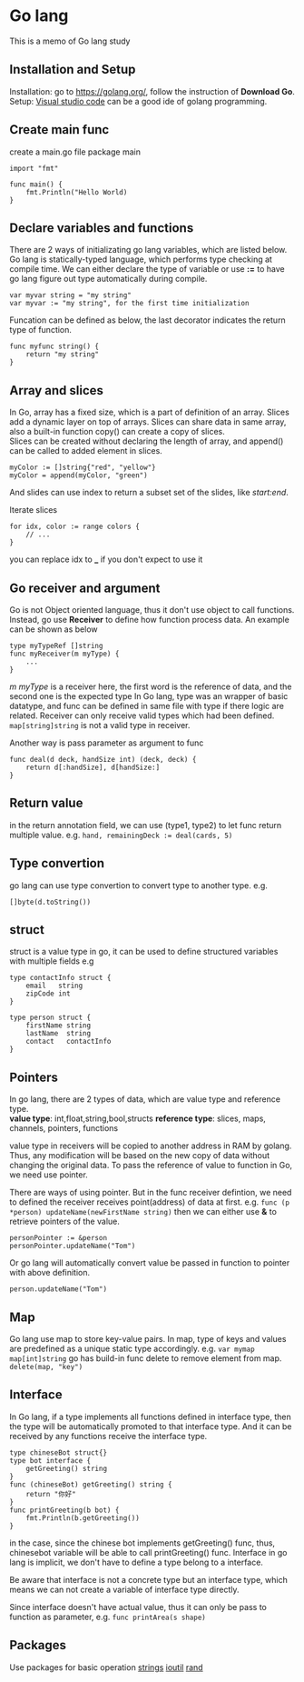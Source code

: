 # Go lang

This is a memo of Go lang study

## Installation and Setup

Installation: go to https://golang.org/, follow the instruction of **Download Go**.  
Setup: [Visual studio code][vscode link] can be a good ide of golang programming.  

## Create main func

create a main.go file
package main

    import "fmt"

    func main() {
        fmt.Println("Hello World)
    }

## Declare variables and functions

There are 2 ways of initializating go lang variables, which are listed below. Go lang is statically-typed language, which performs type checking at compile time. We can either declare the type of variable or use **:=** to have go lang figure out type automatically during compile.  

    var myvar string = "my string"
    var myvar := "my string", for the first time initialization

Funcation can be defined as below, the last decorator indicates the return type of function.  

    func myfunc string() {
        return "my string"
    }

## Array and slices

In Go, array has a fixed size, which is a part of definition of an array. Slices add a dynamic layer on top of arrays. Slices can share data in same array, also a built-in function copy() can create a copy of slices.  
Slices can be created without declaring the length of array, and append() can be called to added element in slices.  

    myColor := []string{"red", "yellow"}
    myColor = append(myColor, "green")
And slides can use index to return a subset set of the slides, like *start:end*.

Iterate slices  

    for idx, color := range colors {
        // ...
    }
you can replace idx to **_** if you don't expect to use it

## Go receiver and argument

Go is not Object oriented language, thus it don't use object to call functions. Instead, go use **Receiver** to define how function process data. An example can be shown as below  

    type myTypeRef []string
    func myReceiver(m myType) {
        ...
    }
*m myType* is a receiver here, the first word is the reference of data, and the second one is the expected type
In Go lang, type was an wrapper of basic datatype, and func can be defined in same file with type if there logic are related. Receiver can only receive valid types which had been defined. `map[string]string` is not a valid type in receiver.

Another way is pass parameter as argument to func  

    func deal(d deck, handSize int) (deck, deck) {
        return d[:handSize], d[handSize:]
    }

## Return value

in the return annotation field, we can use (type1, type2) to let func return multiple value. e.g.
```hand, remainingDeck := deal(cards, 5)```

## Type convertion

go lang can use type convertion to convert type to another type.
e.g.  

    []byte(d.toString())

## struct

struct is a value type in go, it can be used to define structured variables with multiple fields
e.g  

    type contactInfo struct {
        email   string
        zipCode int
    }

    type person struct {
        firstName string
        lastName  string
        contact   contactInfo
    }

## Pointers

In go lang, there are 2 types of data, which are value type and reference type.  
**value type**: int,float,string,bool,structs
**reference type**: slices, maps, channels, pointers, functions

value type in receivers will be copied to another address in RAM by golang. Thus, any modification will be based on the new copy of data without changing the original data. To pass the reference of value to function in Go, we need use pointer.

There are ways of using pointer. But in the func receiver defintion, we need to defined the receiver receives point(address) of data at first. e.g.
```func (p *person) updateName(newFirstName string)```
then we can either use **&** to retrieve pointers of the value.  

    personPointer := &person
    personPointer.updateName("Tom")
Or go lang will automatically convert value be passed in function to pointer with above definition. 

    person.updateName("Tom")

## Map

Go lang use map to store key-value pairs. In map, type of keys and values are predefined as a unique static type accordingly. e.g.
`var mymap map[int]string`
go has build-in func delete to remove element from map.
`delete(map, "key")`

## Interface

In Go lang, if a type implements all functions defined in interface type, then the type will be automatically promoted to that interface type. And it can be received by any functions receive the interface type.  

    type chineseBot struct{}
    type bot interface {
        getGreeting() string
    }
    func (chineseBot) getGreeting() string {
        return "你好"
    }
    func printGreeting(b bot) {
        fmt.Println(b.getGreeting())
    }
in the case, since the chinese bot implements getGreeting() func, thus, chinesebot variable will be able to call printGreeting() func. Interface in go lang is implicit, we don't have to define a type belong to a interface.

Be aware that interface is not a concrete type but an interface type, which means we can not create a variable of interface type directly.

Since interface doesn't have actual value, thus it can only be pass to function as parameter, e.g.
`func printArea(s shape)`

## Packages

Use packages for basic operation
[strings][go strings package]
[ioutil][go io package]
[rand][rand package]

[vscode link]: https://code.visualstudio.com
[go strings package]: https://golang.org/pkg/strings/
[go io package]: https://golang.org/pkg/io/ioutil/
[rand package]: https://golang.org/pkg/math/rand
